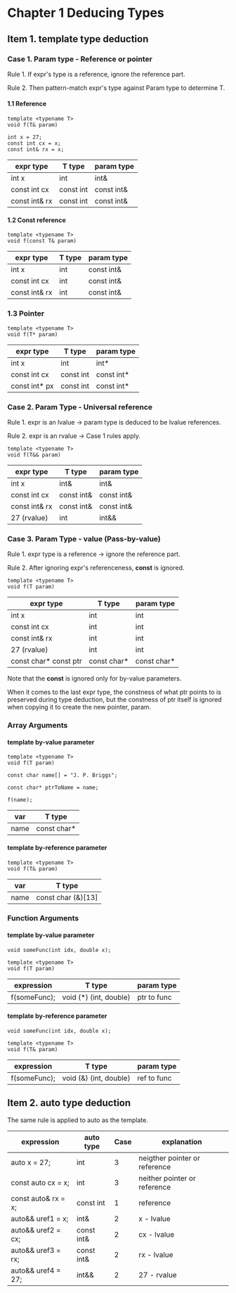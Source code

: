 # Chapter 1 Deducing Types

## Item 1. template type deduction


### Case 1. Param type - Reference or pointer

Rule 1. If expr's type is a reference, ignore the reference part.

Rule 2. Then pattern-match expr's type against Param type to determine T.

#### 1.1 Reference

```
template <typename T>
void f(T& param)

int x = 27;
const int cx = x;
const int& rx = x;
```


expr type | T type | param type
----- | ----- | ----- |
int x | int | int&
const int cx | const int | const int&
const int& rx | const int | const int&

#### 1.2 Const reference

```
template <typename T>
void f(const T& param)
```

expr type| T type | param type
----- | ----- | ----- |
int x | int | const int&
const int cx | int | const int&
const int& rx | int | const int&

### 1.3 Pointer

```
template <typename T>
void f(T* param)
```

expr type| T type | param type
----- | ----- | ----- |
int x | int | int*
const int cx | const int | const int*
const int* px | const int | const int*

### Case 2. Param Type - Universal reference

Rule 1. expr is an lvalue &rarr; param type is deduced to be lvalue references.

Rule 2. expr is an rvalue &rarr; Case 1 rules apply.

```
template <typename T>
void f(T&& param)
```

expr type| T type | param type
----- | ----- | ----- |
int x | int& | int&
const int cx | const int& | const int&
const int& rx | const int& | const int&
27 (rvalue) | int | int&&

### Case 3. Param Type - value (Pass-by-value)

Rule 1. expr type is a reference &rarr; ignore the reference part.

Rule 2. After ignoring expr's referenceness, **const** is ignored.

```
template <typename T>
void f(T param)
```

expr type| T type | param type
----- | ----- | ----- |
int x | int | int
const int cx | int | int
const int& rx | int | int
27 (rvalue) | int | int
const char* const ptr | const char* | const char*

Note that the **const** is ignored only for by-value parameters.

When it comes to the last expr type, the constness of what ptr points to is preserved during type deduction, but the constness of ptr itself is ignored when copying it to create the new pointer, param.

### Array Arguments

#### template by-value parameter
```
template <typename T>
void f(T param)

const char name[] = "J. P. Briggs";

const char* ptrToName = name;

f(name);
```

var | T type |
---| ---|
name | const char* |

#### template by-reference parameter
```
template <typename T>
void f(T& param)
```

var | T type |
---| ---|
name | const char (&)[13] |

### Function Arguments

#### template by-value parameter
```
void someFunc(int idx, double x);

template <typename T>
void f(T param)
```

expression | T type | param type|
---| --- | --- |
f(someFunc); | void (*) (int, double)| ptr to func

#### template by-reference parameter
```
void someFunc(int idx, double x);

template <typename T>
void f(T& param)
```

expression | T type | param type|
---| --- | --- |
f(someFunc); | void (&) (int, double)| ref to func



## Item 2. auto type deduction

The same rule is applied to auto as the template.

expression | auto type | Case |explanation
--- | --- | --- | --- |
auto x = 27; | int | 3 | neigther pointer or reference
const auto cx = x; | int | 3 | neither pointer or reference
const auto& rx = x; | const int | 1 | reference
auto&& uref1 = x; | int& | 2 |x - lvalue
auto&& uref2 = cx; | const int& | 2 |cx - lvalue
auto&& uref3 = rx; | const int& | 2 |rx - lvalue
auto&& uref4 = 27; | int&& | 2 |27 - rvalue
